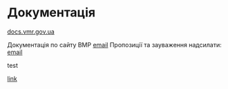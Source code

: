 # Документація

[docs.vmr.gov.ua](https://docs.vmr.gov.ua)

Документація по сайту ВМР
[email](mailto:steven13@vmr.gov.ua?subject=</>)
Пропозиції та зауваження надсилати: [email](mailto:steven13@vmr.gov.ua?subject=<L1>)
 
 test
 
[link](/)

[L1]: /
